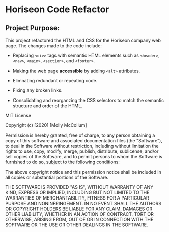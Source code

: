 # Horiseon Code Refactor

## Project Purpose:
This project refactored the HTML and CSS for the Horiseon company web page. The changes made to the code include:

* Replacing `<div>` tags with semantic HTML elements such as `<header>`, `<nav>`, `<main>`, `<section>`, and `<footer>`. 

* Making the web page **accessible** by adding `<alt>` attributes.

* Elimnating redundant or repeating code. 

* Fixing any broken links. 

* Consolidating and reorganzing the CSS selectors to match the semantic structure and order of the HTML. 






















MIT License

Copyright (c) [2020] [Molly McCollum]

Permission is hereby granted, free of charge, to any person obtaining a copy
of this software and associated documentation files (the "Software"), to deal
in the Software without restriction, including without limitation the rights
to use, copy, modify, merge, publish, distribute, sublicense, and/or sell
copies of the Software, and to permit persons to whom the Software is
furnished to do so, subject to the following conditions:

The above copyright notice and this permission notice shall be included in all
copies or substantial portions of the Software.

THE SOFTWARE IS PROVIDED "AS IS", WITHOUT WARRANTY OF ANY KIND, EXPRESS OR
IMPLIED, INCLUDING BUT NOT LIMITED TO THE WARRANTIES OF MERCHANTABILITY,
FITNESS FOR A PARTICULAR PURPOSE AND NONINFRINGEMENT. IN NO EVENT SHALL THE
AUTHORS OR COPYRIGHT HOLDERS BE LIABLE FOR ANY CLAIM, DAMAGES OR OTHER
LIABILITY, WHETHER IN AN ACTION OF CONTRACT, TORT OR OTHERWISE, ARISING FROM,
OUT OF OR IN CONNECTION WITH THE SOFTWARE OR THE USE OR OTHER DEALINGS IN THE
SOFTWARE.
